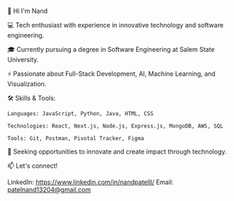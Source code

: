 👋 Hi I'm Nand

  💻 Tech enthusiast with experience in innovative technology and software engineering.
  
  🎓 Currently pursuing a degree in Software Engineering at Salem State University.

  ⚡ Passionate about Full-Stack Development, AI, Machine Learning, and Visualization.

🛠 Skills & Tools:

    Languages: JavaScript, Python, Java, HTML, CSS
    
    Technologies: React, Next.js, Node.js, Express.js, MongoDB, AWS, SQL
    
    Tools: Git, Postman, Pivotal Tracker, Figma

🚀 Seeking opportunities to innovate and create impact through technology.

📫 Let's connect!

LinkedIn: https://www.linkedin.com/in/nandpatelll/
Email: patelnand13204@gmail.com
